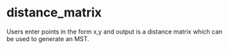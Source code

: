 # distance_matrix
Users enter points in the form x,y and output is a distance matrix which can be used to generate an MST.
